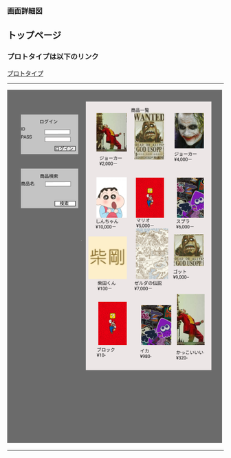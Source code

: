 ### 画面詳細図
## トップページ
### プロトタイプは以下のリンク
[プロトタイプ](https://www.figma.com/file/o46Ezci53bgLRSWEM6bQhz/Untitled?node-id=1%3A2)
*****
<img src="../imgs/toppage.png" width="500">

*****

